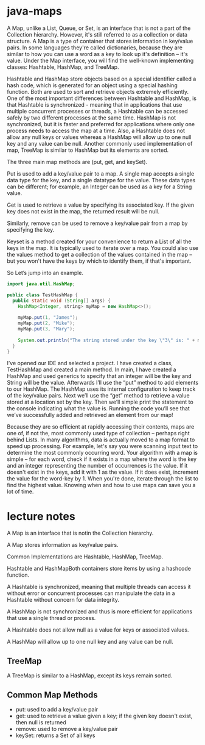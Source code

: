 # java-maps

A Map, unlike a List, Queue, or Set, is an interface that is not a part of the
Collection hierarchy. However, it's still referred to as a collection or data
structure. A Map is a type of container that stores information in key/value
pairs. In some languages they're called dictionaries, because they are similar
to how you can use a word as a key to look up it's definition – it's value.
Under the Map interface, you will find the well-known implementing classes:
Hashtable, HashMap, and TreeMap. 

Hashtable and HashMap store objects based on a special identifier called a hash
code, which is generated for an object using a special hashing function. Both
are used to sort and retrieve objects extremely efficiently. One of the most
important differences between Hashtable and HashMap, is that Hashtable is
synchronized - meaning that in applications that use multiple concurrent
processes or threads, a Hashtable can be accessed safely by two different
processes at the same time. HashMap is not synchronized, but it is faster and
preferred for applications where only one process needs to access the map at a
time. Also, a Hashtable does not allow any null keys or values whereas a
HashMap will allow up to one null key and any value can be null. Another
commonly used implementation of map, TreeMap is similar to HashMap but its
elements are sorted. 

The three main map methods are (put, get, and keySet). 

Put is used to add a key/value pair to a map. A single map accepts a single
data type for the key, and a single datatype for the value. These data types
can be different; for example, an Integer can be used as a key for a String
value. 

Get is used to retrieve a value by specifying its associated key. If the given
key does not exist in the map, the returned result will be null. 

Similarly, remove can be used to remove a key/value pair from a map by
specifying the key. 

Keyset is a method created for your convenience to return a List of all the
keys in the map. It is typically used to iterate over a map.  You could also
use the values method to get a collection of the values contained in the map –
but you won't have the keys by which to identify them, if that's important. 

So Let’s jump into an example. 

```java
import java.util.HashMap;

public class TestHashMap {
  public static void (String[] args) {
    HashMap<Integer, string> myMap = new HashMap<>();
    
    myMap.put(1, "James");
    myMap.put(2, "Mike");
    myMap.put(3, "Mary");
    
    System.out.println("The string stored under the key \"3\" is: " + myMap.get(3));
  }
}
```

I’ve opened our IDE and selected a project.  I have created a class,
TestHashMap and created a main method.  In main, I have created a HashMap and
used generics to specify that an integer will be the key and String will be the
value. Afterwards I’ll use the “put” method to add elements to our HashMap. The
HashMap uses its internal configuration to keep track of the key/value pairs.
Next we’ll use the “get” method to retrieve a value stored at a location set by
the key. Then we’ll simple print the statement to the console indicating what
the value is. Running the code you’ll see that we’ve successfully added and
retrieved an element from our map! 

Because they are so efficient at rapidly accessing their contents, maps are one
of, if not the, most commonly used type of collection – perhaps right behind
Lists. In many algorithms, data is actually moved to a map format to speed up
processing.  For example, let's say you were scanning input text to determine
the most commonly occurring word. Your algorithm with a map is simple – for
each word, check if it exists in a map where the word is the key and an integer
representing the number of occurrences is the value. If it doesn't exist in the
keys, add it with 1 as the value.  If it does exist, increment the value for
the word-key by 1.  When you're done, iterate through the list to find the
highest value. Knowing when and how to use maps can save you a lot of time. 

# lecture notes

A Map is an interface that is notin the Collection hierarchy.

A Map stores information as key/value pairs.

Common Implementations are Hashtable, HashMap, TreeMap.

Hashtable and HashMapBoth containers store items by using a hashcode function.

A Hashtable is synchronized, meaning that multiple threads can access it without error or concurrent processes can manipulate the data in a Hashtable without concern for data integrity.

A HashMap is not synchronized and thus is more efficient for applications that use a single thread or process. 

A Hashtable does not allow null as a value for keys or associated values. 

A HashMap will allow up to one null key and any value can be null.

## TreeMap

A TreeMap is similar to a HashMap, except its keys remain sorted.

## Common Map Methods

- put: used to add a key/value pair
- get: used to retrieve a value given a key; if the given key doesn't exist, then null is returned
- remove: used to remove a key/value pair
- keySet: returns a Set of all keys


